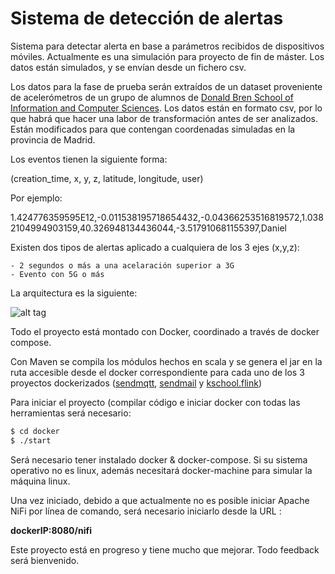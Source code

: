 # Sistema de detección de alertas

Sistema para detectar alerta en base a parámetros recibidos de dispositivos móviles. Actualmente es una simulación para proyecto de fin de máster. Los datos están simulados, y se envían desde un fichero csv.

Los datos para la fase de prueba serán extraídos de un dataset proveniente de acelerómetros de un grupo de alumnos de [Donald Bren School of Information and Computer Sciences]. Los datos están en formato csv, por lo que habrá que hacer una labor de transformación antes de ser analizados. Están modificados para que contengan coordenadas simuladas en la provincia de Madrid.

Los eventos tienen la siguiente forma:

(creation_time, x, y, z, latitude, longitude, user)

Por ejemplo:

1.424776359595E12,-0.011538195718654432,-0.04366253516819572,1.0382104994903159,40.326948134436044,-3.517910681155397,Daniel

Existen dos tipos de alertas aplicado a cualquiera de los 3 ejes (x,y,z):

    - 2 segundos o más a una acelaración superior a 3G
    - Evento con 5G o más

La arquitectura es la siguiente:

![alt tag](https://github.com/DVentas/PFM-Kschool-Flink-Docker/tree/master/architecture.png)

Todo el proyecto está montado con Docker, coordinado a través de docker compose.

Con Maven se compila los módulos hechos en scala y se genera el jar en la ruta accesible desde el docker correspondiente para cada uno de los 3 proyectos dockerizados ([sendmqtt], [sendmail] y [kschool.flink])

Para iniciar el proyecto (compilar código e iniciar docker con todas las herramientas será necesario:

```sh
$ cd docker
$ ./start
```

Será necesario tener instalado docker & docker-compose. Si su sistema operativo no es linux, además necesitará docker-machine para simular la máquina linux.

Una vez iniciado, debido a que actualmente no es posible iniciar Apache NiFi por línea de comando, será necesario iniciarlo desde la URL :

**dockerIP:8080/nifi**


Este proyecto está en progreso y tiene mucho que mejorar. Todo feedback será bienvenido.


   [Donald Bren School of Information and Computer Sciences]: <http://www.ics.uci.edu/>
   [sendmqtt]: <https://github.com/DVentas/PFM-Kschool-Flink-Docker/tree/master/kschool.pfm.send.mqtt>
   [sendmail]: <https://github.com/DVentas/PFM-Kschool-Flink-Docker/tree/master/kschool.pfm.sendMAil>
   [kschool.flink]: <https://github.com/DVentas/PFM-Kschool-Flink-Docker/tree/master/kschool.pfm.flink>


